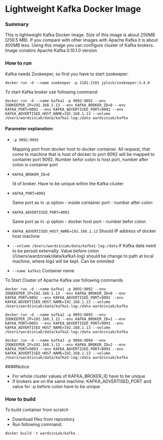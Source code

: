 # Lightweight Kafka Docker Image

### Summary


This is lightweight Kafka Docker image. Size of this image is  about 250MB (259.5 MB). If you compare with other images with Apache Kafka it is about 400MB less. Using this image you can configure cluster of Kafka brokers.
Image conatins Apache Kafka 0.10.1.0 version

### How to run

Kafka needs Zookeeper, so first you have to start zookeeper:

```{r, engine='bash', code_block_name}
docker run -d --name zookeeper -p 2181:2181 jplock/zookeeper:3.4.9
```
To start Kafka broker use following command:

```{r, engine='bash', code_block_name}
docker run -d --name kafka1 -p 9092:9092 --env ZOOKEEPER_IP=192.168.1.13 --env KAFKA_BROKER_ID=0 --env KAFKA_PORT=9092 --env KAFKA_ADVERTISED_PORT=9092 --env KAFKA_ADVERTISED_HOST_NAME=192.168.1.13 --volume /Users/wardziniak/data/kafka1-log:/data wardziniak/kafka
```

#### Parameter explanation:

- `-p 9092:9092`

    Mapping port from docker host to docker container. All request, that come to machine that is host of docker to port 9092 will be mapped to container port 9092. Number befor colon is host port, number after colon is container port 
- `KAFKA_BROKER_ID=0`

  Id of broker. Have to be unique within the Kafka cluster
- `KAFKA_PORT=9092`

  Same port as in -p option - inside container port - number after colon
- `KAFKA_ADVERTISED_PORT=9092`

  Same port as in -p option - docker host port - number befor colon
- `KAFKA_ADVERTISED_HOST_NAME=192.168.1.13`
  Should IP address of docker host machine
- `--volume /Users/wardziniak/data/kafka1-log:/data`
  If Kafka data need to be persist externally. Value before colon (/Users/wardziniak/data/kafka1-log) should be change to path at local machine, where logs will be kept. Can be ommited
- `--name kafka1`
  Container name
  
To Start Cluster of Apache Kafka use following commands
```{r, engine='bash', code_block_name}
docker run -d --name kafka1 -p 9092:9092 --env ZOOKEEPER_IP=192.168.1.13 --env KAFKA_BROKER_ID=0 --env KAFKA_PORT=9092 --env KAFKA_ADVERTISED_PORT=9092 --env KAFKA_ADVERTISED_HOST_NAME=192.168.1.13 --volume /Users/wardziniak/data/kafka1-log:/data wardziniak/kafka
```

```{r, engine='bash', code_block_name}
docker run -d --name kafka2 -p 9093:9093 --env ZOOKEEPER_IP=192.168.1.13 --env KAFKA_BROKER_ID=1 --env KAFKA_PORT=9093 --env KAFKA_ADVERTISED_PORT=9093 --env KAFKA_ADVERTISED_HOST_NAME=192.168.1.13 --volume /Users/wardziniak/data/kafka2-log:/data wardziniak/kafka
```

```{r, engine='bash', code_block_name}
docker run -d --name kafka3 -p 9094:9094 --env ZOOKEEPER_IP=192.168.1.13 --env KAFKA_BROKER_ID=2 --env KAFKA_PORT=9093 --env KAFKA_ADVERTISED_PORT=9093 --env KAFKA_ADVERTISED_HOST_NAME=192.168.1.13 --volume /Users/wardziniak/data/kafka3-log:/data wardziniak/kafka
```

####Notice
- For whole cluster values of KAFKA_BROKER_ID have to be unique
- If brokers are on the same machine: KAFKA_ADVERTISED_PORT and value for -p before colon have to be unique 

### How to build

To build container from scratch

- Download files from repository
- Run following command: 

```docker build -t wardziniak/kafka .```
